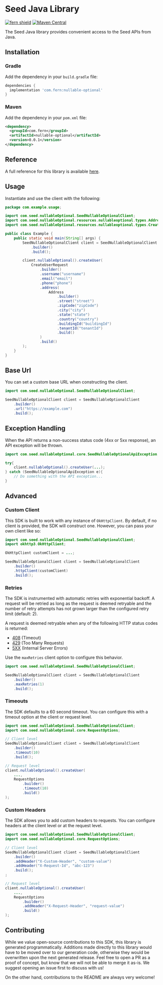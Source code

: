 # Seed Java Library

[![fern shield](https://img.shields.io/badge/%F0%9F%8C%BF-Built%20with%20Fern-brightgreen)](https://buildwithfern.com?utm_source=github&utm_medium=github&utm_campaign=readme&utm_source=Seed%2FJava)
[![Maven Central](https://img.shields.io/maven-central/v/com.fern/nullable-optional)](https://central.sonatype.com/artifact/com.fern/nullable-optional)

The Seed Java library provides convenient access to the Seed APIs from Java.

## Installation

### Gradle

Add the dependency in your `build.gradle` file:

```groovy
dependencies {
  implementation 'com.fern:nullable-optional'
}
```

### Maven

Add the dependency in your `pom.xml` file:

```xml
<dependency>
  <groupId>com.fern</groupId>
  <artifactId>nullable-optional</artifactId>
  <version>0.0.1</version>
</dependency>
```

## Reference

A full reference for this library is available [here](./reference.md).

## Usage

Instantiate and use the client with the following:

```java
package com.example.usage;

import com.seed.nullableOptional.SeedNullableOptionalClient;
import com.seed.nullableOptional.resources.nullableoptional.types.Address;
import com.seed.nullableOptional.resources.nullableoptional.types.CreateUserRequest;

public class Example {
    public static void main(String[] args) {
        SeedNullableOptionalClient client = SeedNullableOptionalClient
            .builder()
            .build();

        client.nullableOptional().createUser(
            CreateUserRequest
                .builder()
                .username("username")
                .email("email")
                .phone("phone")
                .address(
                    Address
                        .builder()
                        .street("street")
                        .zipCode("zipCode")
                        .city("city")
                        .state("state")
                        .country("country")
                        .buildingId("buildingId")
                        .tenantId("tenantId")
                        .build()
                )
                .build()
        );
    }
}
```

## Base Url

You can set a custom base URL when constructing the client.

```java
import com.seed.nullableOptional.SeedNullableOptionalClient;

SeedNullableOptionalClient client = SeedNullableOptionalClient
    .builder()
    .url("https://example.com")
    .build();
```

## Exception Handling

When the API returns a non-success status code (4xx or 5xx response), an API exception will be thrown.

```java
import com.seed.nullableOptional.core.SeedNullableOptionalApiException;

try{
    client.nullableOptional().createUser(...);
} catch (SeedNullableOptionalApiException e){
    // Do something with the API exception...
}
```

## Advanced

### Custom Client

This SDK is built to work with any instance of `OkHttpClient`. By default, if no client is provided, the SDK will construct one. 
However, you can pass your own client like so:

```java
import com.seed.nullableOptional.SeedNullableOptionalClient;
import okhttp3.OkHttpClient;

OkHttpClient customClient = ...;

SeedNullableOptionalClient client = SeedNullableOptionalClient
    .builder()
    .httpClient(customClient)
    .build();
```

### Retries

The SDK is instrumented with automatic retries with exponential backoff. A request will be retried as long
as the request is deemed retryable and the number of retry attempts has not grown larger than the configured
retry limit (default: 2).

A request is deemed retryable when any of the following HTTP status codes is returned:

- [408](https://developer.mozilla.org/en-US/docs/Web/HTTP/Status/408) (Timeout)
- [429](https://developer.mozilla.org/en-US/docs/Web/HTTP/Status/429) (Too Many Requests)
- [5XX](https://developer.mozilla.org/en-US/docs/Web/HTTP/Status/500) (Internal Server Errors)

Use the `maxRetries` client option to configure this behavior.

```java
import com.seed.nullableOptional.SeedNullableOptionalClient;

SeedNullableOptionalClient client = SeedNullableOptionalClient
    .builder()
    .maxRetries(1)
    .build();
```

### Timeouts

The SDK defaults to a 60 second timeout. You can configure this with a timeout option at the client or request level.

```java
import com.seed.nullableOptional.SeedNullableOptionalClient;
import com.seed.nullableOptional.core.RequestOptions;

// Client level
SeedNullableOptionalClient client = SeedNullableOptionalClient
    .builder()
    .timeout(10)
    .build();

// Request level
client.nullableOptional().createUser(
    ...,
    RequestOptions
        .builder()
        .timeout(10)
        .build()
);
```

### Custom Headers

The SDK allows you to add custom headers to requests. You can configure headers at the client level or at the request level.

```java
import com.seed.nullableOptional.SeedNullableOptionalClient;
import com.seed.nullableOptional.core.RequestOptions;

// Client level
SeedNullableOptionalClient client = SeedNullableOptionalClient
    .builder()
    .addHeader("X-Custom-Header", "custom-value")
    .addHeader("X-Request-Id", "abc-123")
    .build();
;

// Request level
client.nullableOptional().createUser(
    ...,
    RequestOptions
        .builder()
        .addHeader("X-Request-Header", "request-value")
        .build()
);
```

## Contributing

While we value open-source contributions to this SDK, this library is generated programmatically.
Additions made directly to this library would have to be moved over to our generation code,
otherwise they would be overwritten upon the next generated release. Feel free to open a PR as
a proof of concept, but know that we will not be able to merge it as-is. We suggest opening
an issue first to discuss with us!

On the other hand, contributions to the README are always very welcome!